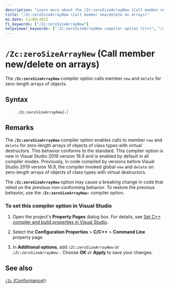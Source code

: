 ```yaml
---
description: "Learn more about the /Zc:zeroSizeArrayNew (Call member new/delete on arrays) compiler option."
title: "/Zc:zeroSizeArrayNew (Call member new/delete on arrays)"
ms.date: 11/08/2022
f1_keywords: ["/Zc:zeroSizeArrayNew"]
helpviewer_keywords: ["-Zc:zeroSizeArrayNew compiler option (C++)", "/Zc:zeroSizeArrayNew compiler option (C++)"]
---
```

# `/Zc:zeroSizeArrayNew` (Call member new/delete on arrays)

The **`/Zc:zeroSizeArrayNew`** compiler option calls member `new` and `delete` for zero-length arrays of objects.

## Syntax

> **`/Zc:zeroSizeArrayNew`**\[**`-`**]

## Remarks

The **`/Zc:zeroSizeArrayNew`** compiler option enables calls to member `new` and `delete` for zero-length arrays of objects of class types with virtual destructors. This behavior conforms to the standard. This compiler option is new in Visual Studio 2019 version 16.9 and is enabled by default in all compiler modes. Previously, in code compiled by versions before Visual Studio 2019 version 16.9, the compiler invoked global `new` and `delete` on zero-length arrays of objects of class types with virtual destructors.

The **`/Zc:zeroSizeArrayNew`** option may cause a breaking change in code that relied on the previous non-conforming behavior. To restore the previous behavior, use the **`/Zc:zeroSizeArrayNew-`** compiler option.

### To set this compiler option in Visual Studio

1. Open the project's **Property Pages** dialog box. For details, see [Set C++ compiler and build properties in Visual Studio](../working-with-project-properties.md).

1. Select the **Configuration Properties** > **C/C++** > **Command Line** property page.

1. In **Additional options**, add *`/Zc:zeroSizeArrayNew`* or *`/Zc:zeroSizeArrayNew-`*. Choose **OK** or **Apply** to save your changes.

## See also

[`/Zc` (Conformance)](zc-conformance.md)\

